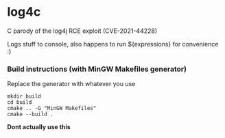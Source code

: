 # log4c
C parody of the log4j RCE exploit (CVE-2021-44228)

Logs stuff to console, also happens to run ${expressions} for convenience :)

### Build instructions (with MinGW Makefiles generator)
Replace the generator with whatever you use
```
mkdir build
cd build
cmake .. -G "MinGW Makefiles"
cmake --build .
```

**Dont actually use this**
